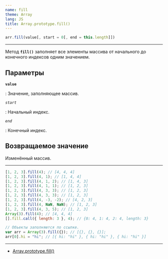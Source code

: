 ```yaml
---
name: fill
theme: Array
lang: JS
title: Array.prototype.fill()
---
```


```js
arr.fill(value[, start = 0[, end = this.length]])
```

---

Метод **`fill()`** заполняет все элементы массива от начального до конечного индексов одним значением.

## Параметры

**`value`**

: Значение, заполняющее массив.

_`start`_

: Начальный индекс.

_`end`_

: Конечный индекс.

## Возвращаемое значение

Изменённый массив.

---

```js
[1, 2, 3].fill(4); // [4, 4, 4]
[1, 2, 3].fill(4, 1); // [1, 4, 4]
[1, 2, 3].fill(4, 1, 2); // [1, 4, 3]
[1, 2, 3].fill(4, 1, 1); // [1, 2, 3]
[1, 2, 3].fill(4, 3, 3); // [1, 2, 3]
[1, 2, 3].fill(4, 3, 3); // [1, 2, 3]
[1, 2, 3].fill(4, -3, -2); // [4, 2, 3]
[1, 2, 3].fill(4, NaN, NaN); // [1, 2, 3]
[1, 2, 3].fill(4, 3, 5); // [1, 2, 3]
Array(3).fill(4); // [4, 4, 4]
[].fill.call({ length: 3 }, 4); // {0: 4, 1: 4, 2: 4, length: 3}

// Объекты заполняются по ссылке.
var arr = Array(3).fill({}); // [{}, {}, {}];
arr[0].hi = "hi"; // [{ hi: "hi" }, { hi: "hi" }, { hi: "hi" }]
```

---

- [Array.prototype.fill()](https://developer.mozilla.org/ru/docs/Web/JavaScript/Reference/Global_Objects/Array/fill)
